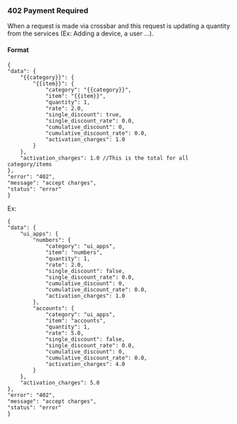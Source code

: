 
### 402 Payment Required

When a request is made via crossbar and this request is updating a quantity from the services (Ex: Adding a device, a user ...).

#### Format

    {
    "data": {
        "{{category}}": {
            "{{item}}": {
                "category": "{{category}}",
                "item": "{{item}}",
                "quantity": 1,
                "rate": 2.0,
                "single_discount": true,
                "single_discount_rate": 0.0,
                "cumulative_discount": 0,
                "cumulative_discount_rate": 0.0,
                "activation_charges": 1.0
            }
        },
        "activation_charges": 1.0 //This is the total for all category/items
    },
    "error": "402",
    "message": "accept charges",
    "status": "error"
    }

Ex:

    {
    "data": {
        "ui_apps": {
            "numbers": {
                "category": "ui_apps",
                "item": "numbers",
                "quantity": 1,
                "rate": 2.0,
                "single_discount": false,
                "single_discount_rate": 0.0,
                "cumulative_discount": 0,
                "cumulative_discount_rate": 0.0,
                "activation_charges": 1.0
            },
            "accounts": {
                "category": "ui_apps",
                "item": "accounts",
                "quantity": 1,
                "rate": 5.0,
                "single_discount": false,
                "single_discount_rate": 0.0,
                "cumulative_discount": 0,
                "cumulative_discount_rate": 0.0,
                "activation_charges": 4.0
            }
        },
        "activation_charges": 5.0
    },
    "error": "402",
    "message": "accept charges",
    "status": "error"
    }
